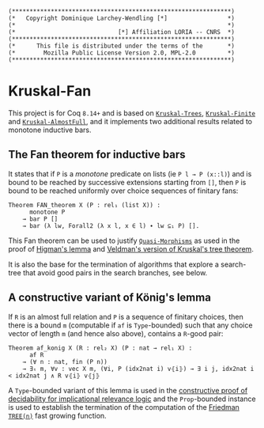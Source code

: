 ```
(**************************************************************)
(*   Copyright Dominique Larchey-Wendling [*]                 *)
(*                                                            *)
(*                             [*] Affiliation LORIA -- CNRS  *)
(**************************************************************)
(*      This file is distributed under the terms of the       *)
(*        Mozilla Public License Version 2.0, MPL-2.0         *)
(**************************************************************)
```

# Kruskal-Fan

This project is for Coq `8.14+` and is based on [`Kruskal-Trees`](https://github.com/DmxLarchey/Kruskal-Trees), 
[`Kruskal-Finite`](https://github.com/DmxLarchey/Kruskal-Finite) 
and [`Kruskal-AlmostFull`](https://github.com/DmxLarchey/Kruskal-AlmostFull), and
it implements two additional results related to monotone inductive bars.

## The Fan theorem for inductive bars

It states that if `P` is a _monotone_ predicate on lists 
(ie `P l → P (x::l)`) and is bound to be reached by successive extensions starting from `[]`,
then `P` is bound to be reached uniformly over choice sequences of finitary fans:
```coq
Theorem FAN_theorem X (P : rel₁ (list X)) :
      monotone P
    → bar P []
    → bar (λ lw, Forall2 (λ x l, x ∈ l) ∙ lw ⊆₁ P) [].
```

This Fan theorem can be used to justify [`Quasi-Morphisms`](https://github.com/DmxLarchey/Quasi-Morphisms) as used in the proof 
of [Higman's lemma](https://github.com/DmxLarchey/Kruskal-Higman) and [Veldman's version of Kruskal's tree theorem](https://github.com/DmxLarchey/Kruskal-Veldman). 

It is also the base for the termination of algorithms that explore a search-tree that 
avoid good pairs in the search branches, see below.

## A constructive variant of König's lemma

If `R` is an almost full relation and `P` is a sequence of finitary choices, then there is a 
bound `m` (computable if `af` is `Type`-bounded) such that any choice vector of length `m` 
(and hence also above), contains a `R`-good pair:  
```coq
Theorem af_konig X (R : rel₂ X) (P : nat → rel₁ X) :
      af R
    → (∀ n : nat, fin (P n))
    → ∃ₜ m, ∀v : vec X m, (∀i, P (idx2nat i) v⦃i⦄) → ∃ i j, idx2nat i < idx2nat j ∧ R v⦃i⦄ v⦃j⦄
```

A `Type`-bounded variant of this lemma is used in the [constructive proof of decidability for implicational relevance logic](https://github.com/DmxLarchey/Relevant-decidability/tree/v2.0) and the `Prop`-bounded instance is used to establish the 
termination of the computation of the [Friedman `TREE(n)`](https://github.com/DmxLarchey/Friedman-TREE) fast growing function.
